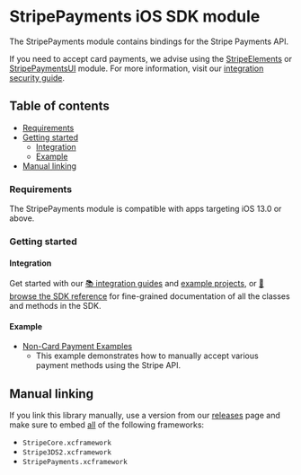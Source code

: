 # StripePayments iOS SDK module

The StripePayments module contains bindings for the Stripe Payments API.

If you need to accept card payments, we advise using the [StripeElements](../StripeElements/README.md) or [StripePaymentsUI](../StripePaymentsUI/README.md) module. For more information, visit our [integration security guide](https://stripe.com/docs/security/guide).

## Table of contents
<!-- NOTE: Use case-sensitive anchor links for docc compatibility -->
<!--ts-->
* [Requirements](#Requirements)
* [Getting started](#Getting-started)
   * [Integration](#Integration)
   * [Example](#Example)
* [Manual linking](#Manual-linking)

<!--te-->

### Requirements

The StripePayments module is compatible with apps targeting iOS 13.0 or above.

### Getting started

#### Integration

Get started with our [📚 integration guides](https://stripe.com/docs/payments/payment-methods/overview) and [example projects](../Example), or [📘 browse the SDK reference](https://stripe.dev/stripe-ios/stripe-payments/index.html) for fine-grained documentation of all the classes and methods in the SDK.

#### Example

- [Non-Card Payment Examples](../Example/Non-Card%20Payment%20Examples)
  - This example demonstrates how to manually accept various payment methods using the Stripe API.

## Manual linking

If you link this library manually, use a version from our [releases](https://github.com/stripe/stripe-ios/releases) page and make sure to embed <ins>all</ins> of the following frameworks:
- `StripeCore.xcframework`
- `Stripe3DS2.xcframework`
- `StripePayments.xcframework`
